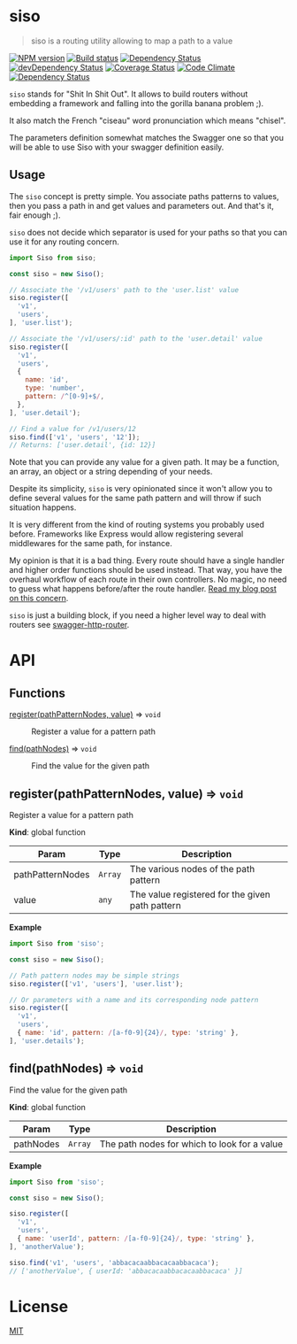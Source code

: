[//]: # ( )
[//]: # (This file is automatically generated by a `metapak`)
[//]: # (module. Do not change it  except between the)
[//]: # (`content:start/end` flags, your changes would)
[//]: # (be overridden.)
[//]: # ( )
# siso
> siso is a routing utility allowing to map a path to a value

[![NPM version](https://badge.fury.io/js/siso.svg)](https://npmjs.org/package/siso)
[![Build status](https://secure.travis-ci.org/nfroidure/siso.svg)](https://travis-ci.org/nfroidure/siso)
[![Dependency Status](https://david-dm.org/nfroidure/siso.svg)](https://david-dm.org/nfroidure/siso)
[![devDependency Status](https://david-dm.org/nfroidure/siso/dev-status.svg)](https://david-dm.org/nfroidure/siso#info=devDependencies)
[![Coverage Status](https://coveralls.io/repos/nfroidure/siso/badge.svg?branch=master)](https://coveralls.io/r/nfroidure/siso?branch=master)
[![Code Climate](https://codeclimate.com/github/nfroidure/siso.svg)](https://codeclimate.com/github/nfroidure/siso)
[![Dependency Status](https://dependencyci.com/github/nfroidure/siso/badge)](https://dependencyci.com/github/nfroidure/siso)


[//]: # (::contents:start)

`siso` stands for "Shit In Shit Out". It allows to build
 routers without embedding a framework and falling
 into the gorilla banana problem ;).

It also match the French "ciseau" word pronunciation which
 means "chisel".

The parameters definition somewhat matches the Swagger one
 so that you will be able to use Siso with your swagger
 definition easily.

## Usage
The `siso` concept is pretty simple. You associate paths
 patterns to values, then you pass a path in and get values
 and parameters out. And that's it, fair enough ;).

`siso` does not decide which separator is used for your
 paths so that you can use it for any routing concern.

```js
import Siso from siso;

const siso = new Siso();

// Associate the '/v1/users' path to the 'user.list' value
siso.register([
  'v1',
  'users',
], 'user.list');

// Associate the '/v1/users/:id' path to the 'user.detail' value
siso.register([
  'v1',
  'users',
  {
    name: 'id',
    type: 'number',
    pattern: /^[0-9]+$/,
  },
], 'user.detail');

// Find a value for /v1/users/12
siso.find(['v1', 'users', '12']);
// Returns: ['user.detail', {id: 12}]
```

Note that you can provide any value for a given path.
 It may be a function, an array, an object or a string
 depending of your needs.

Despite its simplicity, `siso` is very opinionated since
 it won't allow you to define several values for the
 same path pattern and will throw if such situation happens.

It is very different from the kind of routing systems you
 probably used before. Frameworks like Express would allow
 registering several middlewares for the same path, for
 instance.

My opinion is that it is a bad thing. Every route should
 have a single handler and higher order functions should
 be used instead. That way, you have the overhaul workflow
 of each route in their own controllers. No magic, no need to
 guess what happens before/after the route handler.
 [Read my blog post on this concern](http://insertafter.com/en/blog/no_more_middlewares.html).

`siso` is just a building block, if you need a higher
 level way to deal with routers see
 [swagger-http-router](https://github.com/nfroidure/swagger-http-router).

[//]: # (::contents:end)

# API
## Functions

<dl>
<dt><a href="#register">register(pathPatternNodes, value)</a> ⇒ <code>void</code></dt>
<dd><p>Register a value for a pattern path</p>
</dd>
<dt><a href="#find">find(pathNodes)</a> ⇒ <code>void</code></dt>
<dd><p>Find the value for the given path</p>
</dd>
</dl>

<a name="register"></a>

## register(pathPatternNodes, value) ⇒ <code>void</code>
Register a value for a pattern path

**Kind**: global function  

| Param | Type | Description |
| --- | --- | --- |
| pathPatternNodes | <code>Array</code> | The various nodes of the path pattern |
| value | <code>any</code> | The value registered for the given path pattern |

**Example**  
```js
import Siso from 'siso';

const siso = new Siso();

// Path pattern nodes may be simple strings
siso.register(['v1', 'users'], 'user.list');

// Or parameters with a name and its corresponding node pattern
siso.register([
  'v1',
  'users',
  { name: 'id', pattern: /[a-f0-9]{24}/, type: 'string' },
], 'user.details');
```
<a name="find"></a>

## find(pathNodes) ⇒ <code>void</code>
Find the value for the given path

**Kind**: global function  

| Param | Type | Description |
| --- | --- | --- |
| pathNodes | <code>Array</code> | The path nodes for which to look for a value |

**Example**  
```js
import Siso from 'siso';

const siso = new Siso();

siso.register([
  'v1',
  'users',
  { name: 'userId', pattern: /[a-f0-9]{24}/, type: 'string' },
], 'anotherValue');

siso.find('v1', 'users', 'abbacacaabbacacaabbacaca');
// ['anotherValue', { userId: 'abbacacaabbacacaabbacaca' }]
```

# License
[MIT](https://github.com/nfroidure/siso/blob/master/LICENSE)
